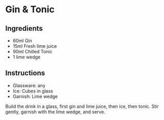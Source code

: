 # Gin & Tonic

## Ingredients

- 60ml Gin
- 15ml Fresh lime juice
- 90ml Chilled Tonic
- 1 lime wedge

## Instructions

- Glassware: any
- Ice: Cubes in glass
- Garnish: Lime wedge

Build the drink in a glass, first gin and lime juice, then ice, then tonic. Stir gently, garnish with the lime wedge, and serve.
